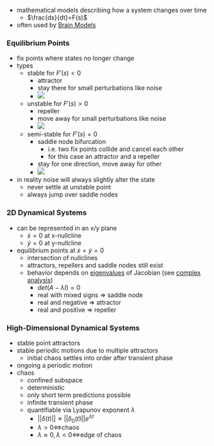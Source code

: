 + mathematical models describing how a system changes over time
	+ $\frac{ds}{dt}=F(s)$
+ often used by [Brain Models](Brain%20Models.md)
### Equilibrium Points
+ fix points where states no longer change
+ types
	+ stable for $F'(s)\lt0$
		+ attractor
		+ stay there for small perturbations like noise
		+ ![](../../../../z_images/Pasted%20image%2020250616130918.png)
	+ unstable for $F'(s)\gt0$
		+ repeller
		+ move away for small perturbations like noise
		+ ![](../../../../z_images/Pasted%20image%2020250616130931.png)
	+ semi-stable for $F'(s)=0$
		+ saddle node bifurcation
			+ i.e. two fix points collide and cancel each other
			+ for this case an attractor and a repeller
		+ stay for one direction, move away for other
		+ ![](../../../../z_images/Pasted%20image%2020250616130944.png)
+ in reality noise will always slightly alter the state
	+ never settle at unstable point
	+ always jump over saddle nodes
### 2D Dynamical Systems
+ can be represented in an x/y plane
	+ $\dot x=0$ at x-nullcline
	+ $\dot y=0$ at y-nullcline
+ equilibrium points at $\dot x=\dot y=0$
	+ intersection of nullclines
	+ attractors, repellers and saddle nodes still exist
	+ behavior depends on [eigenvalues](../../../../Mathematik/NRLA/Eigenwerte/Eigenwerte.md) of Jacobian (see [complex analysis](../../../../Mathematik/Analysis/Komplexe%20Analysis/Komplexe%20Analysis.md))
		+ $det(A-\lambda I)=0$
		+ real with mixed signs $\Rightarrow$ saddle node
		+ real and negative $\Rightarrow$ attractor
		+ real and positive $\Rightarrow$ repeller
### High-Dimensional Dynamical Systems
+ stable point attractors
+ stable periodic motions due to multiple attractors
	+ initial chaos settles into order after transient phase
+ ongoing a periodic motion
+  chaos
	+ confined subspace
	+ deterministic
	+ only short term predictions possible
	+ infinite transient phase
	+ quantifiable via Lyapunov exponent $\lambda$
		+ $||\delta(t)||\approx ||\delta_0(t)||e^{\lambda t}$
		+ $\lambda > 0 \iff$chaos
		+ $\lambda \approx 0, \lambda < 0 \iff$edge of chaos
